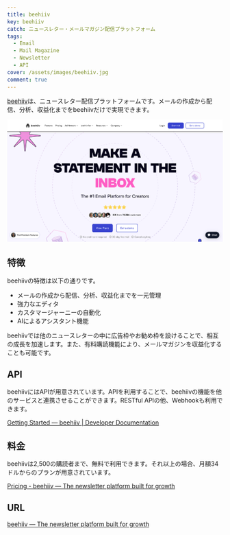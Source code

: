 ```yaml
---
title: beehiiv
key: beehiiv
catch: ニュースレター・メールマガジン配信プラットフォーム
tags:
  - Email
  - Mail Magazine
  - Newsletter
  - API
cover: /assets/images/beehiiv.jpg
comment: true
---
```


[beehiiv](https://www.beehiiv.com/)は、ニュースレター配信プラットフォームです。メールの作成から配信、分析、収益化までをbeehiivだけで実現できます。

[![beehiivのWebサイト](/assets/images/beehiiv.jpg)](https://www.beehiiv.com/)

<!--more-->

## 特徴

beehiivの特徴は以下の通りです。

- メールの作成から配信、分析、収益化までを一元管理
- 強力なエディタ
- カスタマージャーニーの自動化
- AIによるアシスタント機能

beehiivでは他のニュースレターの中に広告枠やお勧め枠を設けることで、相互の成長を加速します。また、有料購読機能により、メールマガジンを収益化することも可能です。

## API

beehiivにはAPIが用意されています。APIを利用することで、beehiivの機能を他のサービスと連携させることができます。RESTful APIの他、Webhookも利用できます。

[Getting Started — beehiiv \| Developer Documentation](https://developers.beehiiv.com/welcome/getting-started)

## 料金

beehiivは2,500の購読者まで、無料で利用できます。それ以上の場合、月額34ドルからのプランが用意されています。

[Pricing \- beehiiv — The newsletter platform built for growth](https://www.beehiiv.com/pricing?via=piotrkulpinski)

## URL

[beehiiv — The newsletter platform built for growth](https://www.beehiiv.com/)
